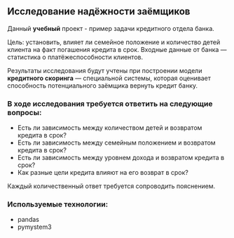 ## Исследование надёжности заёмщиков

Данный **учебный** проект - пример задачи кредитного отдела банка. 

Цель: установить, влияет ли семейное положение и количество детей клиента на факт погашения кредита в срок. Входные данные от банка — статистика о платёжеспособности клиентов.

Результаты исследования будут учтены при построении модели **кредитного скоринга** — специальной системы, которая оценивает способность потенциального заёмщика вернуть кредит банку.

### В ходе исследования требуется ответить на следующие вопросы:

- Есть ли зависимость между количеством детей и возвратом кредита в срок?  
- Есть ли зависимость между семейным положением и возвратом кредита в срок?  
- Есть ли зависимость между уровнем дохода и возвратом кредита в срок?  
- Как разные цели кредита влияют на его возврат в срок?
  
Каждый количественный ответ требуется сопроводить пояснением.  






### Используемые технологии:

* pandas
* pymystem3
